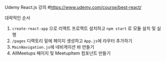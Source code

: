 Udemy React.js 강의 #https://www.udemy.com/course/best-react/

대략적인 순서
1. ```create-react-app``` 으로 리액트 프로젝트 설치하고 ```npm start``` 로 모듈 설치 및 실행
2. ```/pages``` 디렉토리 밑에 페이지 생성하고 ```App.js```에 라우터 추가하기
3. ```MainNavigation.js```에 네비게이션 바 만들기
4. AllMeetups 페이지 및 MeetupItem 컴포넌트 만들기
